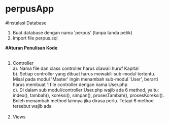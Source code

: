 # perpusApp

#Instalasi Database
1. Buat database dengan nama 'perpus' (tanpa tanda petik)
2. Import file perpus.sql

<b>#Aturan Penulisan Kode</b><br/><br/>
1. Controller<br/>
  a). Nama file dan class controller harus diawali huruf Kapital<br/>
  b). Setiap controller yang dibuat harus mewakili sub-modul tertentu. Misal pada modul 'Master' ingin menambah sub-modul 'User', berarti harus membuat 1 file controller dengan nama User.php<br/>
  c). Di dalam sub modul/controller User.php wajib ada 6 method, yaitu: index(), tambah(), koreksi(), simpan(), prosesTambah(), prosesKoreksi(). Boleh menambah method lainnya jika dirasa perlu. Tetapi 6 method tersebut wajib ada
<br/><br/>
2. Views <br/>
